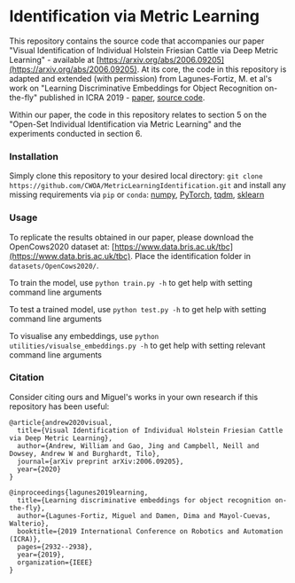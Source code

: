 # Identification via Metric Learning

This repository contains the source code that accompanies our paper "Visual Identification of Individual Holstein Friesian Cattle via Deep Metric Learning" - available at [https://arxiv.org/abs/2006.09205](https://arxiv.org/abs/2006.09205).
At its core, the code in this repository is adapted and extended (with permission) from Lagunes-Fortiz, M. et al's work on "Learning Discriminative Embeddings for Object Recognition on-the-fly" published in ICRA 2019 - [paper](https://ieeexplore.ieee.org/document/8793715), [source code](https://github.com/MikeLagunes/Supervised-Triplet-Network).

Within our paper, the code in this repository relates to section 5 on the "Open-Set Individual Identification via Metric Learning" and the experiments conducted in section 6.

### Installation

Simply clone this repository to your desired local directory: `git clone https://github.com/CWOA/MetricLearningIdentification.git` and
install any missing requirements via `pip` or `conda`: [numpy](https://pypi.org/project/numpy/), [PyTorch](https://pytorch.org/), [tqdm](https://pypi.org/project/tqdm/), [sklearn](https://pypi.org/project/scikit-learn/)

### Usage

To replicate the results obtained in our paper, please download the OpenCows2020 dataset at: [https://www.data.bris.ac.uk/tbc](https://www.data.bris.ac.uk/tbc).
Place the identification folder in `datasets/OpenCows2020/`.

To train the model, use `python train.py -h` to get help with setting command line arguments

To test a trained model, use `python test.py -h` to get help with setting command line arguments

To visualise any embeddings, use `python utilities/visualse_embeddings.py -h` to get help with setting relevant command line arguments

### Citation

Consider citing ours and Miguel's works in your own research if this repository has been useful:
```
@article{andrew2020visual,
  title={Visual Identification of Individual Holstein Friesian Cattle via Deep Metric Learning},
  author={Andrew, William and Gao, Jing and Campbell, Neill and Dowsey, Andrew W and Burghardt, Tilo},
  journal={arXiv preprint arXiv:2006.09205},
  year={2020}
}

@inproceedings{lagunes2019learning,
  title={Learning discriminative embeddings for object recognition on-the-fly},
  author={Lagunes-Fortiz, Miguel and Damen, Dima and Mayol-Cuevas, Walterio},
  booktitle={2019 International Conference on Robotics and Automation (ICRA)},
  pages={2932--2938},
  year={2019},
  organization={IEEE}
}
```
